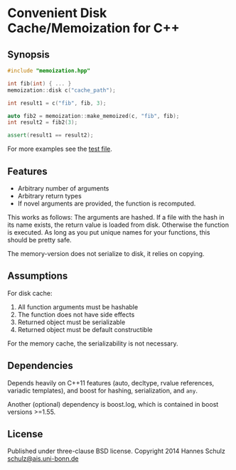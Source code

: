 Convenient Disk Cache/Memoization for C++
=========================================

Synopsis
--------

```c++
#include "memoization.hpp"

int fib(int) { ... }
memoization::disk c("cache_path");

int result1 = c("fib", fib, 3);

auto fib2 = memoization::make_memoized(c, "fib", fib);
int result2 = fib2(3);

assert(result1 == result2);
```

For more examples see the [test file](test_cache.cpp).

Features
--------
- Arbitrary number of arguments 
- Arbitrary return types
- If novel arguments are provided, the function is recomputed.

This works as follows: The arguments are hashed. If a file with the hash in its
name exists, the return value is loaded from disk. Otherwise the function is
executed.  As long as you put unique names for your functions, this should be
pretty safe.

The memory-version does not serialize to disk, it relies on copying.


Assumptions
-----------
For disk cache:

1. All function arguments must be hashable
2. The function does not have side effects
3. Returned object must be serializable
4. Returned object must be default constructible

For the memory cache, the serializability is not necessary.


Dependencies
------------

Depends heavily on C++11 features (auto, decltype, rvalue references,
variadic templates), and boost for hashing, serialization, and `any`.

Another (optional) dependency is boost.log, which is contained
in boost versions >=1.55.


License
-------
 
Published under three-clause BSD license.
Copyright 2014 Hannes Schulz <schulz@ais.uni-bonn.de>
